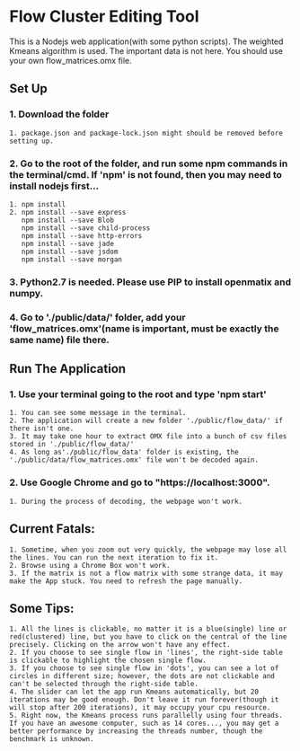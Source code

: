 # Flow Cluster Editing Tool

This is a Nodejs web application(with some python scripts). The weighted Kmeans algorithm is used. The important data is not here. You should use your own flow_matrices.omx file. 

## Set Up
### 1. Download the folder
    1. package.json and package-lock.json might should be removed before setting up.
### 2. Go to the root of the folder, and run some npm commands in the terminal/cmd. If 'npm' is not found, then you may need to install nodejs first...
    1. npm install
    2. npm install --save express
       npm install --save Blob
       npm install --save child-process
       npm install --save http-errors
       npm install --save jade
       npm install --save jsdom
       npm install --save morgan
       
### 3. Python2.7 is needed. Please use PIP to install openmatix and numpy.
### 4. Go to './public/data/' folder, add your 'flow_matrices.omx'(name is important, must be exactly the same name) file there.

## Run The Application
### 1. Use your terminal going to the root and type 'npm start'
    1. You can see some message in the terminal.
    2. The application will create a new folder './public/flow_data/' if there isn't one.
    3. It may take one hour to extract OMX file into a bunch of csv files stored in './public/flow_data/'
    4. As long as'./public/flow_data' folder is existing, the './public/data/flow_matrices.omx' file won't be decoded again.
### 2. Use Google Chrome and go to "https://localhost:3000".
    1. During the process of decoding, the webpage won't work.
    
## Current Fatals:
    1. Sometime, when you zoom out very quickly, the webpage may lose all the lines. You can run the next iteration to fix it.
    2. Browse using a Chrome Box won't work.
    3. If the matrix is not a flow matrix with some strange data, it may make the App stuck. You need to refresh the page manually. 
## Some Tips:
    1. All the lines is clickable, no matter it is a blue(single) line or red(clustered) line, but you have to click on the central of the line precisely. Clicking on the arrow won't have any effect.
    2. If you choose to see single flow in 'lines', the right-side table is clickable to highlight the chosen single flow.
    3. If you choose to see single flow in 'dots', you can see a lot of circles in different size; however, the dots are not clickable and can't be selected through the right-side table.
    4. The slider can let the app run Kmeans automatically, but 20 iterations may be good enough. Don't leave it run forever(though it will stop after 200 iterations), it may occupy your cpu resource.
    5. Right now, the Kmeans process runs parallelly using four threads. If you have an awesome computer, such as 14 cores..., you may get a better performance by increasing the threads number, though the benchmark is unknown.
    
   
